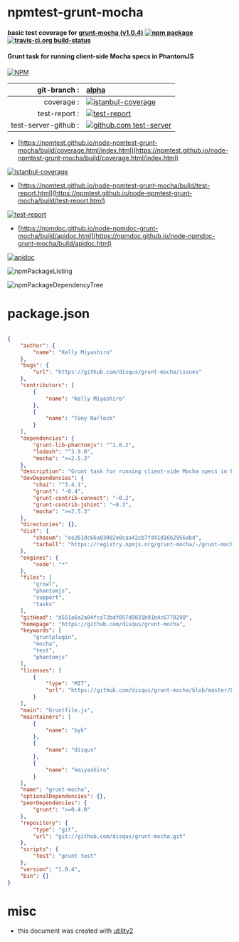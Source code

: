 # npmtest-grunt-mocha

#### basic test coverage for  [grunt-mocha (v1.0.4)](https://github.com/disqus/grunt-mocha)  [![npm package](https://img.shields.io/npm/v/npmtest-grunt-mocha.svg?style=flat-square)](https://www.npmjs.org/package/npmtest-grunt-mocha) [![travis-ci.org build-status](https://api.travis-ci.org/npmtest/node-npmtest-grunt-mocha.svg)](https://travis-ci.org/npmtest/node-npmtest-grunt-mocha)

#### Grunt task for running client-side Mocha specs in PhantomJS

[![NPM](https://nodei.co/npm/grunt-mocha.png?downloads=true&downloadRank=true&stars=true)](https://www.npmjs.com/package/grunt-mocha)

| git-branch : | [alpha](https://github.com/npmtest/node-npmtest-grunt-mocha/tree/alpha)|
|--:|:--|
| coverage : | [![istanbul-coverage](https://npmtest.github.io/node-npmtest-grunt-mocha/build/coverage.badge.svg)](https://npmtest.github.io/node-npmtest-grunt-mocha/build/coverage.html/index.html)|
| test-report : | [![test-report](https://npmtest.github.io/node-npmtest-grunt-mocha/build/test-report.badge.svg)](https://npmtest.github.io/node-npmtest-grunt-mocha/build/test-report.html)|
| test-server-github : | [![github.com test-server](https://npmtest.github.io/node-npmtest-grunt-mocha/GitHub-Mark-32px.png)](https://npmtest.github.io/node-npmtest-grunt-mocha/build/app/index.html) | | build-artifacts : | [![build-artifacts](https://npmtest.github.io/node-npmtest-grunt-mocha/glyphicons_144_folder_open.png)](https://github.com/npmtest/node-npmtest-grunt-mocha/tree/gh-pages/build)|

- [https://npmtest.github.io/node-npmtest-grunt-mocha/build/coverage.html/index.html](https://npmtest.github.io/node-npmtest-grunt-mocha/build/coverage.html/index.html)

[![istanbul-coverage](https://npmtest.github.io/node-npmtest-grunt-mocha/build/screenCapture.buildCi.browser.%252Ftmp%252Fbuild%252Fcoverage.lib.html.png)](https://npmtest.github.io/node-npmtest-grunt-mocha/build/coverage.html/index.html)

- [https://npmtest.github.io/node-npmtest-grunt-mocha/build/test-report.html](https://npmtest.github.io/node-npmtest-grunt-mocha/build/test-report.html)

[![test-report](https://npmtest.github.io/node-npmtest-grunt-mocha/build/screenCapture.buildCi.browser.%252Ftmp%252Fbuild%252Ftest-report.html.png)](https://npmtest.github.io/node-npmtest-grunt-mocha/build/test-report.html)

- [https://npmdoc.github.io/node-npmdoc-grunt-mocha/build/apidoc.html](https://npmdoc.github.io/node-npmdoc-grunt-mocha/build/apidoc.html)

[![apidoc](https://npmdoc.github.io/node-npmdoc-grunt-mocha/build/screenCapture.buildCi.browser.%252Ftmp%252Fbuild%252Fapidoc.html.png)](https://npmdoc.github.io/node-npmdoc-grunt-mocha/build/apidoc.html)

![npmPackageListing](https://npmtest.github.io/node-npmtest-grunt-mocha/build/screenCapture.npmPackageListing.svg)

![npmPackageDependencyTree](https://npmtest.github.io/node-npmtest-grunt-mocha/build/screenCapture.npmPackageDependencyTree.svg)



# package.json

```json

{
    "author": {
        "name": "Kelly Miyashiro"
    },
    "bugs": {
        "url": "https://github.com/disqus/grunt-mocha/issues"
    },
    "contributors": [
        {
            "name": "Kelly Miyashiro"
        },
        {
            "name": "Tony Narlock"
        }
    ],
    "dependencies": {
        "grunt-lib-phantomjs": "^1.0.2",
        "lodash": "^3.9.0",
        "mocha": ">=2.5.3"
    },
    "description": "Grunt task for running client-side Mocha specs in PhantomJS",
    "devDependencies": {
        "chai": "^3.4.1",
        "grunt": "~0.4",
        "grunt-contrib-connect": "~0.2",
        "grunt-contrib-jshint": "~0.3",
        "mocha": ">=2.5.3"
    },
    "directories": {},
    "dist": {
        "shasum": "ee261dc66a03002e0caa42cb7fd41d16b2956abd",
        "tarball": "https://registry.npmjs.org/grunt-mocha/-/grunt-mocha-1.0.4.tgz"
    },
    "engines": {
        "node": "*"
    },
    "files": [
        "growl",
        "phantomjs",
        "support",
        "tasks"
    ],
    "gitHead": "d551a6a2a04fca72bdf057d9831b91b4c6770290",
    "homepage": "https://github.com/disqus/grunt-mocha",
    "keywords": [
        "gruntplugin",
        "mocha",
        "test",
        "phantomjs"
    ],
    "licenses": [
        {
            "type": "MIT",
            "url": "https://github.com/disqus/grunt-mocha/blob/master/LICENSE-MIT"
        }
    ],
    "main": "Gruntfile.js",
    "maintainers": [
        {
            "name": "byk"
        },
        {
            "name": "disqus"
        },
        {
            "name": "kmiyashiro"
        }
    ],
    "name": "grunt-mocha",
    "optionalDependencies": {},
    "peerDependencies": {
        "grunt": ">=0.4.0"
    },
    "repository": {
        "type": "git",
        "url": "git://github.com/disqus/grunt-mocha.git"
    },
    "scripts": {
        "test": "grunt test"
    },
    "version": "1.0.4",
    "bin": {}
}
```



# misc
- this document was created with [utility2](https://github.com/kaizhu256/node-utility2)
